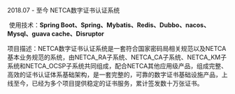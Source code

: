 2018.07 - 至今 NETCA数字证书认证系统

​	使用技术：**Spring Boot、Spring、Mybatis、Redis、Dubbo、nacos、Mysql、guava cache、Disruptor**

​	项目描述：NETCA数字证书认证系统是一套符合国家密码局相关规范以及NETCA基本业务规范的系统，由NETCA_RA子系统、NETCA_CA子系统、NETCA_KM子系统和NETCA_OCSP子系统共同组成，配合NETCA其他应用级产品，组成完整、高效的证书认证体系基础架构，是一套完整的，可靠的数字证书基础设施产品，上线至今，已经为多个项目提供稳定的证书服务，累计签发数十万张证书。

